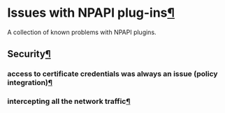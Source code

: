 Issues with NPAPI plug-ins[¶](#Issues-with-NPAPI-plug-ins)
==========================================================

A collection of known problems with NPAPI plugins.

Security[¶](#Security)
----------------------

### access to certificate credentials was always an issue (policy integration)[¶](#access-to-certificate-credentials-was-always-an-issue-policy-integration)

### intercepting all the network traffic[¶](#intercepting-all-the-network-traffic)
